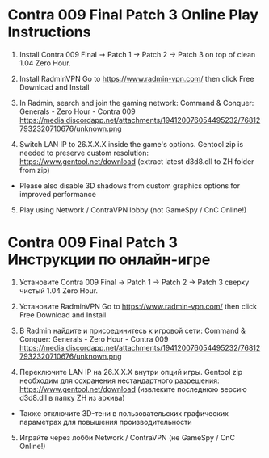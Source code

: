 # Contra 009 Final Patch 3 Online Play Instructions

1. Install Contra 009 Final -> Patch 1 -> Patch 2 -> Patch 3 on top of clean 1.04 Zero Hour.

2. Install RadminVPN
Go to https://www.radmin-vpn.com/ then click Free Download and Install

3. In Radmin, search and join the gaming network:
Command & Conquer: Generals - Zero Hour - Contra 009
https://media.discordapp.net/attachments/194120076054495232/768127932320710676/unknown.png

4. Switch LAN IP to 26.X.X.X inside the game's options. Gentool zip is needed to preserve custom resolution:
https://www.gentool.net/download (extract latest d3d8.dll to ZH folder from zip)
- Please also disable 3D shadows from custom graphics options for improved performance

5. Play using Network / ContraVPN lobby (not GameSpy / CnC Online!)

# Contra 009 Final Patch 3 Инструкции по онлайн-игре

1. Установите Contra 009 Final -> Patch 1 -> Patch 2 -> Patch 3 сверху чистый 1.04 Zero Hour.

2. Установите RadminVPN
Go to https://www.radmin-vpn.com/ then click Free Download and Install

3. В Radmin найдите и присоединитесь к игровой сети:
Command & Conquer: Generals - Zero Hour - Contra 009
https://media.discordapp.net/attachments/194120076054495232/768127932320710676/unknown.png

4. Переключите LAN IP на 26.X.X.X внутри опций игры. Gentool zip необходим для сохранения нестандартного разрешения:
https://www.gentool.net/download (извлеките последнюю версию d3d8.dll в папку ZH из архива)
- Также отключите 3D-тени в пользовательских графических параметрах для повышения производительности

5. Играйте через лобби Network / ContraVPN (не GameSpy / CnC Online!)
